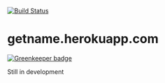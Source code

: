 [![Build Status](https://travis-ci.org/hasantayyar/getname.png?branch=master)](https://travis-ci.org/hasantayyar/getname)


getname.herokuapp.com
==============================

[![Greenkeeper badge](https://badges.greenkeeper.io/hasantayyar/getname.svg)](https://greenkeeper.io/)

Still in development
